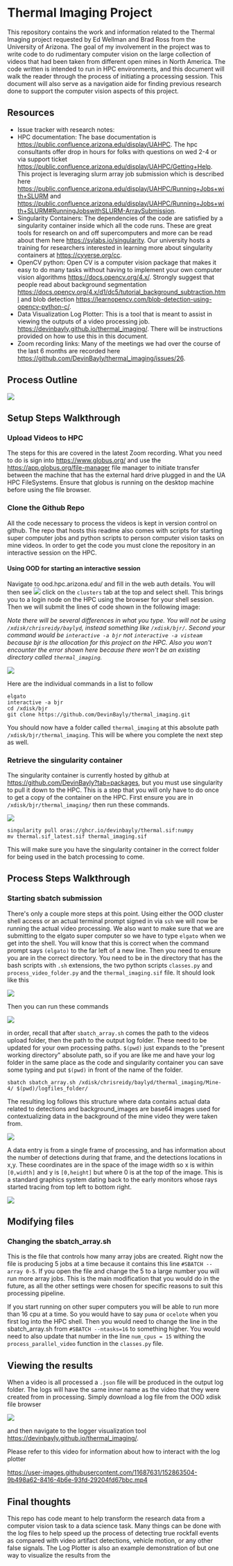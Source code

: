 # Thermal Imaging Project

This repository contains the work and information related to the Thermal Imaging project requested by Ed Wellman and Brad Ross from the University of Arizona. The goal of my involvement in the project was to write code to do rudimentary computer vision on the large collection of videos that had been taken from different open mines in North America. The code written is intended to run in HPC environments, and this document will walk the reader through the process of initiating a processing session. This document will also serve as a navigation aide for finding previous research done to support the computer vision aspects of this project. 

## Resources

- Issue tracker with research notes:
- HPC documentation: The base documentation is https://public.confluence.arizona.edu/display/UAHPC. The hpc consultants offer drop in hours for folks with questions on wed 2-4 or via support ticket https://public.confluence.arizona.edu/display/UAHPC/Getting+Help. This project is leveraging slurm array job submission which is described here https://public.confluence.arizona.edu/display/UAHPC/Running+Jobs+with+SLURM and https://public.confluence.arizona.edu/display/UAHPC/Running+Jobs+with+SLURM#RunningJobswithSLURM-ArraySubmission.
- Singularity Containers: The dependencies of the code are satisfied by a singularity container inside which all the code runs. These are great tools for research on and off supercomputers and more can be read about them here https://sylabs.io/singularity. Our university hosts a training for researchers interested in learning more about singularity containers at https://cyverse.org/cc. 
- OpenCV python: Open CV is a computer vision package that makes it easy to do many tasks without having to implement your own computer vision algorithms https://docs.opencv.org/4.x/. Strongly suggest that people read about background segmentation https://docs.opencv.org/4.x/d1/dc5/tutorial_background_subtraction.html and blob detection https://learnopencv.com/blob-detection-using-opencv-python-c/. 
- Data Visualization Log Plotter: This is a tool that is meant to assist in viewing the outputs of a video processing job. https://devinbayly.github.io/thermal_imaging/. There will be instructions provided on how to use this in this document.
- Zoom recording links: Many of the meetings we had over the course of the last 6 months are recorded here https://github.com/DevinBayly/thermal_imaging/issues/26.

## Process Outline 

![](./Drawing1.svg)

## Setup Steps Walkthrough

### Upload Videos to HPC

The steps for this are covered in the latest Zoom recording. What you need to do is sign into https://www.globus.org/ and use the https://app.globus.org/file-manager file manager to initiate transfer between the machine that has the external hard drive plugged in and the UA HPC FileSystems. Ensure that globus is running on the desktop machine before using the file browser. 

### Clone the Github Repo

All the code necessary to process the videos is kept in version control on github. The repo that hosts this readme also comes with scripts for starting super computer jobs and python scripts to person computer vision tasks on mine videos. In order to get the code you must clone the repository in an interactive session on the HPC. 

#### Using OOD for starting an interactive session

Navigate to ood.hpc.arizona.edu/ and fill in the web auth details. You will then see 
![](https://user-images.githubusercontent.com/11687631/152853352-ca8fe49e-0f3b-4530-ad71-f6c3e0eca829.png)
click on the `clusters` tab at the top and select shell. This brings you to a login node on the HPC using the browser for your shell session. Then we will submit the lines of code shown in the following image:

*Note there will be several differences in what you type. You will not be using `/xdisk/chrisreidy/baylyd`, instead something like `/xdisk/bjr/`. Second your command would be `interactive -a bjr` not `interactive -a visteam` because bjr is the allocation for this project on the HPC. Also you won't encounter the error shown here because there won't be an existing directory called `thermal_imaging`.*

![](https://user-images.githubusercontent.com/11687631/152854276-b3f059e7-c088-415d-a7cd-5462a7144fdf.png)


Here are the individual commands in a list to follow
```
elgato
interactive -a bjr
cd /xdisk/bjr
git clone https://github.com/DevinBayly/thermal_imaging.git
```

You should now have a folder called `thermal_imaging` at this absolute path `/xdisk/bjr/thermal_imaging`. This will be where you complete the next step as well.



### Retrieve the singularity container

The singularity container is  currently hosted by github at https://github.com/DevinBayly?tab=packages, but you must use singularity to pull it down to the HPC. This is a step that you will only have to do once to get a copy of the container on the HPC. First ensure you are in `/xdisk/bjr/thermal_imaging/` then run these commands.

![](https://user-images.githubusercontent.com/11687631/152855249-cf2668c2-d456-4b2b-889e-28dc8557baa7.png)

```
singularity pull oras://ghcr.io/devinbayly/thermal.sif:numpy
mv thermal.sif_latest.sif thermal_imaging.sif
```

This will make sure you have the singularity container in the correct folder for being used in the batch processing to come. 

## Process Steps Walkthrough

### Starting sbatch submission

There's only a couple more steps at this point. Using either the OOD cluster shell access or an actual terminal prompt signed in via `ssh` we will now be running the actual video processing. We also want to make sure that we are submitting to the elgato super computer so we have to type `elgato` when we get into the shell. You will know that this is correct when the command prompt says `(elgato)` to the far left of a new line. Then you need to ensure you are in the correct directory. You need to be in the directory that has the bash scripts with `.sh` extensions, the two python scripts `classes.py` and `process_video_folder.py` and the `thermal_imaging.sif` file. It should look like this

![](https://user-images.githubusercontent.com/11687631/152858095-f0769e67-0b0d-48c2-bb05-34e2b26bd0ed.png)

Then you can run these commands 

![](https://user-images.githubusercontent.com/11687631/152858054-0d3faca6-b944-4815-9b77-65f8ec461637.png)

in order, recall that after `sbatch_array.sh` comes the path to the videos upload folder, then the path to the output log folder. These need to be updated for your own processing paths. `$(pwd)` just expands to the "present working directory" absolute path, so if you are like me and have your log folder in the same place as the code and singularity container you can save some typing and put `$(pwd)` in front of the name of the folder.
```
sbatch sbatch_array.sh /xdisk/chrisreidy/baylyd/thermal_imaging/Mine-4/ $(pwd)/logfiles_folder/
```

The resulting log follows this structure where data contains actual data related to detections and background_images are base64 images used for contextualizing data in the background of the mine video they were taken from.

![](https://user-images.githubusercontent.com/11687631/152862545-68988e03-e79e-4fbb-9778-be5423b093a5.png)

A data entry is from a single frame of processing, and has information about the number of detections during that frame, and the detections locations in x,y. These coordinates are in the space of the image width so x is within `[0,width]` and y is `[0,height]` but where 0 is at the top of the image. This is a standard graphics system dating back to the early monitors whose rays started tracing from top left to bottom right.  

![](https://user-images.githubusercontent.com/11687631/152862382-5df7c4c2-1042-4c81-b4dc-d11cc1aa3fee.png)


## Modifying files

### Changing the sbatch_array.sh

This is the file that controls how many array jobs are created. Right now the file is producing 5 jobs at a time because it contains this line `#SBATCH --array 0-5`. If you open the file and change the 5 to a large number you will run more array jobs. This is the main modification that you would do in the future, as all the other settings were chosen for specific reasons to suit this processing pipeline. 

If you start running on other super computers you will be able to run more than 16 cpu at a time. So you would have to say `puma` or `ocelote` when you first log into the HPC shell. Then you would need to change the line in the sbatch_array.sh from `#SBATCH --ntasks=16` to something higher. You would need to also update that number in the line `num_cpus = 15` withing the `process_parallel_video` function in the `classes.py` file.

## Viewing the results


When a video is all processed a `.json` file will be produced in the output log folder. The logs will have the same inner name as the video that they were created from in processing. Simply download a log file from the OOD xdisk file browser

![](https://user-images.githubusercontent.com/11687631/152860208-c731bcdf-167e-4ec8-81a3-77b1aa33db36.png)

and then navigate to the logger visualization tool https://devinbayly.github.io/thermal_imaging/.

Please refer to this video for information about how to interact with the log plotter

https://user-images.githubusercontent.com/11687631/152863504-9b498a62-8416-4b6e-93fd-29204fd67bbc.mp4

## Final thoughts

This repo has code meant to help transform the research data from a computer vision task to a data science task. Many things can be done with the log files to help speed up the process of detecting true rockfall events as compared with video artifact detections, vehicle motion, or any other false signals. The Log Plotter is also an example demonstration of but one way to visualize the results from the
